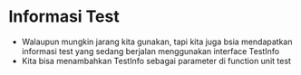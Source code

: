 # Informasi Test

- Walaupun mungkin jarang kita gunakan, tapi kita juga bsia mendapatkan informasi test yang sedang berjalan menggunakan interface TestInfo
- Kita bisa menambahkan TestInfo sebagai parameter di function unit test